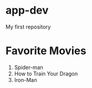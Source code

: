 # app-dev
My first repository
# Favorite Movies
1. Spider-man
2. How to Train Your Dragon
3. Iron-Man

